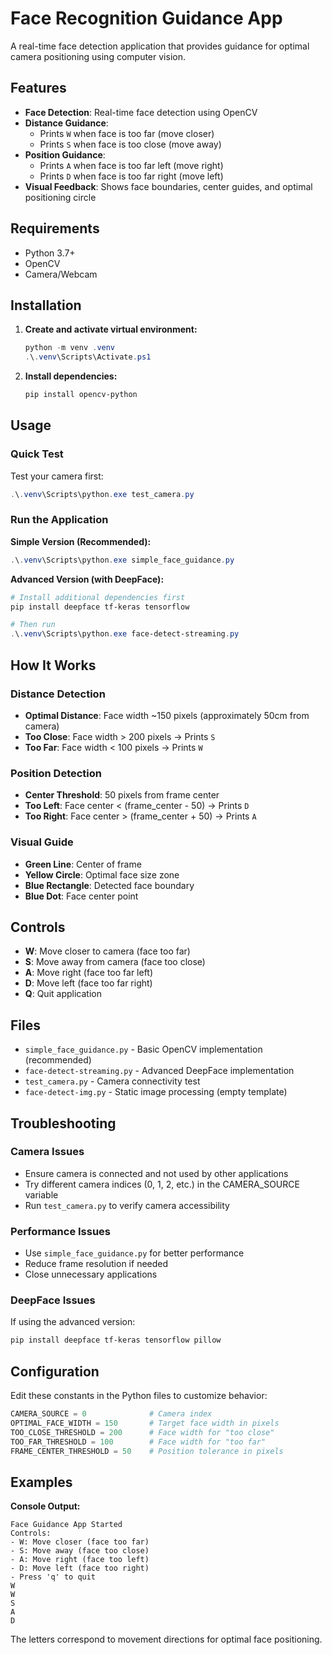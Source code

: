 # Face Recognition Guidance App

A real-time face detection application that provides guidance for optimal camera positioning using computer vision.

## Features

- **Face Detection**: Real-time face detection using OpenCV
- **Distance Guidance**: 
  - Prints `W` when face is too far (move closer)
  - Prints `S` when face is too close (move away)
- **Position Guidance**:
  - Prints `A` when face is too far left (move right)  
  - Prints `D` when face is too far right (move left)
- **Visual Feedback**: Shows face boundaries, center guides, and optimal positioning circle

## Requirements

- Python 3.7+
- OpenCV
- Camera/Webcam

## Installation

1. **Create and activate virtual environment:**
   ```powershell
   python -m venv .venv
   .\.venv\Scripts\Activate.ps1
   ```

2. **Install dependencies:**
   ```powershell
   pip install opencv-python
   ```

## Usage

### Quick Test
Test your camera first:
```powershell
.\.venv\Scripts\python.exe test_camera.py
```

### Run the Application

**Simple Version (Recommended):**
```powershell
.\.venv\Scripts\python.exe simple_face_guidance.py
```

**Advanced Version (with DeepFace):**
```powershell
# Install additional dependencies first
pip install deepface tf-keras tensorflow

# Then run
.\.venv\Scripts\python.exe face-detect-streaming.py
```

## How It Works

### Distance Detection
- **Optimal Distance**: Face width ~150 pixels (approximately 50cm from camera)
- **Too Close**: Face width > 200 pixels → Prints `S`
- **Too Far**: Face width < 100 pixels → Prints `W`

### Position Detection  
- **Center Threshold**: 50 pixels from frame center
- **Too Left**: Face center < (frame_center - 50) → Prints `D`
- **Too Right**: Face center > (frame_center + 50) → Prints `A`

### Visual Guide
- **Green Line**: Center of frame
- **Yellow Circle**: Optimal face size zone
- **Blue Rectangle**: Detected face boundary
- **Blue Dot**: Face center point

## Controls

- **W**: Move closer to camera (face too far)
- **S**: Move away from camera (face too close) 
- **A**: Move right (face too far left)
- **D**: Move left (face too far right)
- **Q**: Quit application

## Files

- `simple_face_guidance.py` - Basic OpenCV implementation (recommended)
- `face-detect-streaming.py` - Advanced DeepFace implementation  
- `test_camera.py` - Camera connectivity test
- `face-detect-img.py` - Static image processing (empty template)

## Troubleshooting

### Camera Issues
- Ensure camera is connected and not used by other applications
- Try different camera indices (0, 1, 2, etc.) in the CAMERA_SOURCE variable
- Run `test_camera.py` to verify camera accessibility

### Performance Issues
- Use `simple_face_guidance.py` for better performance
- Reduce frame resolution if needed
- Close unnecessary applications

### DeepFace Issues
If using the advanced version:
```powershell
pip install deepface tf-keras tensorflow pillow
```

## Configuration

Edit these constants in the Python files to customize behavior:

```python
CAMERA_SOURCE = 0              # Camera index
OPTIMAL_FACE_WIDTH = 150       # Target face width in pixels  
TOO_CLOSE_THRESHOLD = 200      # Face width for "too close"
TOO_FAR_THRESHOLD = 100        # Face width for "too far"
FRAME_CENTER_THRESHOLD = 50    # Position tolerance in pixels
```

## Examples

**Console Output:**
```
Face Guidance App Started
Controls:
- W: Move closer (face too far)
- S: Move away (face too close)  
- A: Move right (face too left)
- D: Move left (face too right)
- Press 'q' to quit
W
W  
S
A
D
```

The letters correspond to movement directions for optimal face positioning.